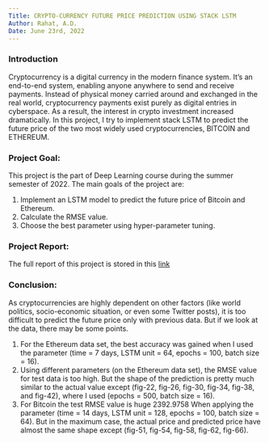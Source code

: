 ```yaml
---
Title: CRYPTO-CURRENCY FUTURE PRICE PREDICTION USING STACK LSTM
Author: Rahat, A.D.
Date: June 23rd, 2022
---
```


### Introduction
Cryptocurrency is a digital currency in the modern finance system. It’s an end-to-end system, enabling anyone anywhere to send and receive payments. Instead of physical money carried around and exchanged in the real world, cryptocurrency payments exist purely as digital entries in cyberspace. As a result, the interest in crypto investment increased dramatically. In this project, I try to implement stack LSTM to predict the future price of the two most widely used cryptocurrencies, BITCOIN and ETHEREUM.

### Project Goal:
This project is the part of Deep Learning course during the summer semester of 2022. The main goals of the project are:
  1. Implement an LSTM model to predict the future price of Bitcoin and Ethereum.
  2. Calculate the RMSE value.
  3. Choose the best parameter using hyper-parameter tuning.


### Project Report: 
The full report of this project is stored in this [link](https://github.com/AhmedDiderRahat/crypto_price_prediction/blob/main/documentation/report.pdf)


### Conclusion: 
As cryptocurrencies are highly dependent on other factors (like world politics, socio-economic situation, or even some Twitter posts), it is too difficult to predict the future price only with previous data. But if we look at the data, there may be some points.
  1. For the Ethereum data set, the best accuracy was gained when I used the parameter (time = 7 days, LSTM unit = 64, epochs = 100, batch size = 16).
  2. Using different parameters (on the Ethereum data set), the RMSE value for test data is too high. But the shape of the prediction is pretty much similar to the actual value except (fig-22, fig-26, fig-30, fig-34, fig-38, and fig-42), where I used (epochs = 500, batch size = 16).
  3. For Bitcoin the test RMSE value is huge 2392.9758 When applying the parameter (time = 14 days, LSTM unit = 128, epochs = 100, batch size = 64). But in the maximum case, the actual price and predicted price have almost the same shape except (fig-51, fig-54, fig-58, fig-62, fig-66).
